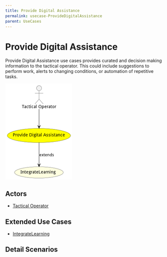 ```yaml
---
title: Provide Digital Assistance
permalink: usecase-ProvideDigitalAssistance
parent: UseCases
---
```

# Provide Digital Assistance

Provide Digital Assistance use cases provides curated and decision making information to the tactical operator. This could include suggestions to perform work, alerts to changing conditions, or automation of repetitive tasks.

![Activities Diagram](./Activities.png)

## Actors

* [Tactical Operator](actor-tacticaloperator)



## Extended Use Cases

* [IntegrateLearning](usecase-IntegrateLearning)









## Detail Scenarios






